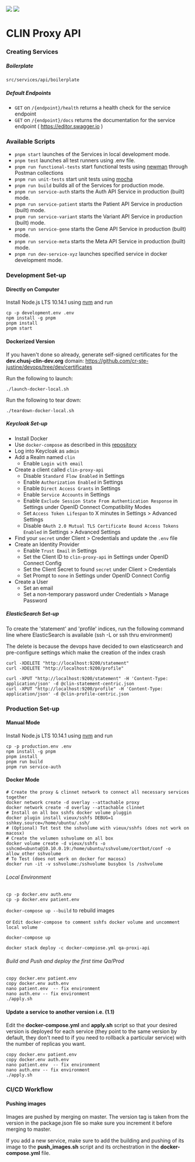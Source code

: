 ![](https://github.com/cr-ste-justine/clin-proxy-api/workflows/Build%20Images/badge.svg)
![](https://github.com/cr-ste-justine/clin-proxy-api/workflows/Publish%20Images/badge.svg)

# CLIN Proxy API

### Creating Services

##### Boilerplate

`src/services/api/boilerplate`

##### Default Endpoints

* `GET` on `/{endpoint}/health` returns a health check for the service endpoint
* `GET` on `/{endpoint}/docs` returns the documentation for the service endpoint ( https://editor.swagger.io )

### Available Scripts

* `pnpm start` launches of the Services in local development mode.<br>
* `pnpm test` launches all test runners using .env file.<br>
* `pnpm run functional-tests` start functional tests using  [newman](https://github.com/postmanlabs/newman) through Postman collections
* `pnpm run unit-tests` start unit tests using  [mocha](https://www.npmjs.com/package/mocha)
* `pnpm run build` builds all of the Services for production mode.<br>
* `pnpm run service-auth` starts the Auth API Service in production (built) mode.<br>
* `pnpm run service-patient` starts the Patient API Service in production (built) mode.<br>
* `pnpm run service-variant` starts the Variant API Service in production (built) mode.<br>
* `pnpm run service-gene` starts the Gene API Service in production (built) mode.<br>
* `pnpm run service-meta` starts the Meta API Service in production (built) mode.<br>
* `pnpm run dev-service-xyz` launches specified service in docker development mode.<br>

### Development Set-up

#### Directly on Computer

Install Node.js LTS 10.14.1 using [nvm](https://github.com/creationix/nvm/blob/master/README.md) and run
```
cp -p development.env .env
npm install -g pnpm
pnpm install
pnpm start
```

#### Dockerized Version

If you haven't done so already, generate self-signed certificates for the **dev.chusj-clin-dev.org** domain: https://github.com/cr-ste-justine/devops/tree/dev/certificates

Run the following to launch:

```
./launch-docker-local.sh
```

Run the following to tear down:

```
./teardown-docker-local.sh
```

##### Keycloak Set-up

- Install Docker
- Use `docker-compose` as described in this [repository](https://github.com/cr-ste-justine/devops/tree/dev/Keycloak)
- Log into Keycloak as `admin`
- Add a Realm named `clin`
  - Enable `Login with email`
- Create a client called `clin-proxy-api`
  - Disable `Standard Flow Enabled` in Settings
  - Enable `Authorization Enabled` in Settings
  - Enable `Direct Access Grants` in Settings
  - Enable `Service Accounts` in Settings
  - Enable `Exclude Session State From Authentication Response` in Settings under OpenID Connect Compatibility Modes
  - Set `Access Token Lifespan` to X minutes in Settings > Advanced Settings
  - Disable `OAuth 2.0 Mutual TLS Certificate Bound Access Tokens Enabled` in Settings > Advanced Settings
- Find your `secret` under Client > Credentials and update the `.env` file
- Create an Identity Provider
  - Enable `Trust Email` in Settings
  - Set the Client ID to `clin-proxy-api` in Settings under OpenID Connect Config
  - Set the Client Secret to found `secret` under Client > Credentials
  - Set Prompt to `none` in Settings under OpenID Connect Config
- Create a User
  - Set an email
  - Set a non-temporary password under Credentials > Manage Password

##### ElasticSearch Set-up
To create the 'statement' and 'profile' indices, run the following command line where ElasticSearch is available (ssh -L or ssh thru environment)

The delete is because the devops have decided to own elasticsearch and pre-configure settings which make the creation of the index crash 
```shell script
curl -XDELETE "http://localhost:9200/statement"
curl -XDELETE "http://localhost:9200/profile"

curl -XPUT "http://localhost:9200/statement" -H 'Content-Type: application/json' -d @clin-statement-centric.json
curl -XPUT "http://localhost:9200/profile" -H 'Content-Type: application/json' -d @clin-profile-centric.json
```

### Production Set-up

#### Manual Mode

Install Node.js LTS 10.14.1 using [nvm](https://github.com/creationix/nvm/blob/master/README.md) and run
```
cp -p production.env .env
npm install -g pnpm
pnpm install
pnpm run build
pnpm run service-auth
```

#### Docker Mode

```
# Create the proxy & clinnet network to connect all necessary services together
docker network create -d overlay --attachable proxy
docker network create -d overlay --attachable clinnet
# Install on all box sshfs docker volume pluggin
docker plugin install vieux/sshfs DEBUG=1 sshkey.source=/home/ubuntu/.ssh/
# (Optional) Tot test the sshvolume with vieux/sshfs (does not work on macosx)
# Create the volumen sshvolume on all box
docker volume create -d vieux/sshfs -o sshcmd=ubuntu@10.10.0.19:/home/ubuntu/sshvolume/certbot/conf -o allow_other sshvolume
# To Test (does not work on docker for macosx)
docker run -it -v sshvolume:/sshvolume busybox ls /sshvolume
```

###### Local Environment

```
cp -p docker.env auth.env
cp -p docker.env patient.env
```

`docker-compose up --build` to rebuild images

or
```Edit docker-compose to comment sshfs docker volume and uncomment local volume```

`docker-compose up`

```
docker stack deploy -c docker-compiose.yml qa-proxi-api

```

###### Build and Push and deploy the first time  Qa/Prod

```
copy docker.env patient.env
copy docker.env auth.env
nano patient.env  -- fix environment
nano auth.env -- fix environment
./apply.sh
```

#### Update a service to another version i.e. (1.1)

Edit the **docker-compose.yml** and **apply.sh** script so that your desired version is deployed for each service (they point to the same version by default, they don't need to if you need to rollback a particular service) with the number of replicas you want.


```
copy docker.env patient.env
copy docker.env auth.env
nano patient.env  -- fix environment
nano auth.env -- fix environment
./apply.sh
```

### CI/CD Workflow

#### Pushing images

Images are pushed by merging on master. The version tag is taken from the version in the package.json file so make sure you increment it before merging to master.

If you add a new service, make sure to add the building and pushing of its image to the **push_images.sh** script and its orchestration in the **docker-compose.yml** file.
